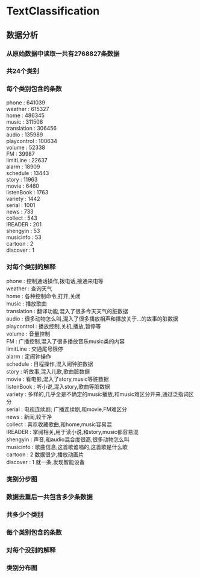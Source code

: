 # TextClassification
## 数据分析    
### 从原始数据中读取一共有2768827条数据
### 共24个类别  
### 每个类别包含的条数 

phone : 641039  
weather : 615327  
home : 486345  
music : 311508  
translation : 306456  
audio : 135989  
playcontrol : 100634  
volume : 52338  
FM : 39987  
limitLine : 22637  
alarm : 18909  
schedule : 13443  
story : 11963  
movie : 6460  
listenBook : 1763  
variety : 1442  
serial : 1001  
news : 733  
collect : 543  
IREADER : 201  
shengyin : 53  
musicinfo : 53  
cartoon : 2  
discover : 1  
 
### 对每个类别的解释  
phone : 控制通话操作,拨电话,接通来电等  
weather : 查询天气  
home : 各种控制命令,打开,关闭  
music : 播放歌曲  
translation : 翻译功能,混入了很多今天天气的脏数据  
audio : 很多动物怎么叫,混入了很多播放相声和播放关于...的故事的脏数据  
playcontrol : 播放控制,关机,播放,暂停等  
volume : 音量控制  
FM : 广播控制,混入了很多播放音乐music类的内容  
limitLine : 交通尾号限停  
alarm : 定闹钟操作  
schedule : 日程操作,混入闹钟脏数据  
story : 听故事,混入儿歌,歌曲脏数据  
movie : 看电影,混入了story,music等脏数据  
listenBook : 听小说,混入story,歌曲等脏数据  
variety : 多样的,几乎全是不确定的music播放,和music难区分开来,通过泛指词区分  
serial : 电视连续剧; 广播连续剧,和movie,FM难区分  
news : 新闻,较干净  
collect : 喜欢收藏歌曲,和home,music容易混  
IREADER : 掌阅相关,用于读小说,和story,music都容易混  
shengyin : 声音,和audio混合度很高,很多动物怎么叫  
musicinfo : 歌曲信息,这首歌谁唱的,这首歌是什么歌  
cartoon : 2 数据很少,播放动画片  
discover : 1 就一条,发现智能设备  
### 类别分步图  
  
### 数据去重后一共包含多少条数据  
### 共多少个类别  
### 每个类别包含的条数  
### 对每个没别的解释  
### 类别分布图  

